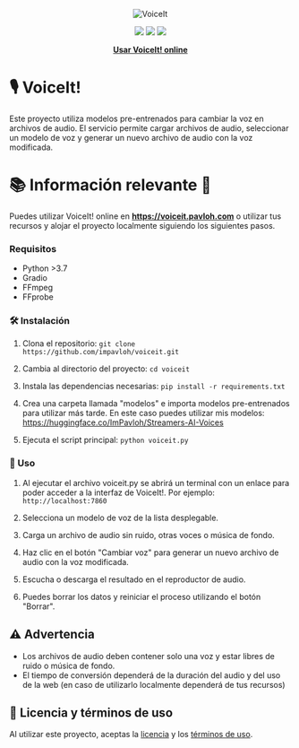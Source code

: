 <div align="center">
  
![VoiceIt](https://i.imgur.com/DendqCA.png)
  
<a href="https://github.com/ImPavloh/VoiceIt" target="_blank"><img src="https://img.shields.io/github/license/impavloh/voiceit?style=for-the-badge&logo=github&logoColor=white"></a>
<a href="https://twitter.com/ImPavloh" target="_blank"><img src="https://img.shields.io/badge/Seguir-%231DA1F2.svg?style=for-the-badge&logo=twitter&logoColor=white"></a>
<a href="https://huggingface.co/spaces/ImPavloh/voiceit/tree/main" target="_blank"><img src="https://img.shields.io/badge/HuggingFace-%23E06011.svg?style=for-the-badge"></a>

**[Usar VoiceIt! online](https://voiceit.pavloh.com)**
</div>

# 🎙️ VoiceIt!

Este proyecto utiliza modelos pre-entrenados para cambiar la voz en archivos de audio. El servicio permite cargar archivos de audio, seleccionar un modelo de voz y generar un nuevo archivo de audio con la voz modificada.

# 📚 Información relevante 🚀

Puedes utilizar VoiceIt! online en **https://voiceit.pavloh.com** o utilizar tus recursos y alojar el proyecto localmente siguiendo los siguientes pasos.

### Requisitos

- Python >3.7
- Gradio
- FFmpeg
- FFprobe

### 🛠️ Instalación

1. Clona el repositorio:
`git clone https://github.com/impavloh/voiceit.git`

2. Cambia al directorio del proyecto:
`cd voiceit`

3. Instala las dependencias necesarias:
`pip install -r requirements.txt`

4. Crea una carpeta llamada "modelos" e importa modelos pre-entrenados para utilizar más tarde. En este caso puedes utilizar mis modelos: 
https://huggingface.co/ImPavloh/Streamers-AI-Voices

5. Ejecuta el script principal:
`python voiceit.py`

### 📝 Uso

1. Al ejecutar el archivo voiceit.py se abrirá un terminal con un enlace para poder acceder a la interfaz de VoiceIt!. Por ejemplo: `http://localhost:7860`

2. Selecciona un modelo de voz de la lista desplegable.

3. Carga un archivo de audio sin ruido, otras voces o música de fondo.

4. Haz clic en el botón "Cambiar voz" para generar un nuevo archivo de audio con la voz modificada.

5. Escucha o descarga el resultado en el reproductor de audio.

6. Puedes borrar los datos y reiniciar el proceso utilizando el botón "Borrar".

## ⚠️ Advertencia

- Los archivos de audio deben contener solo una voz y estar libres de ruido o música de fondo.
- El tiempo de conversión dependerá de la duración del audio y del uso de la web (en caso de utilizarlo localmente dependerá de tus recursos)

## 📝 Licencia y términos de uso

Al utilizar este proyecto, aceptas la [licencia](https://github.com/ImPavloh/voiceit/blob/main/LICENSE) y los [términos de uso](https://github.com/ImPavloh/voiceit/blob/main/TERMINOS_DE_USO.txt).
